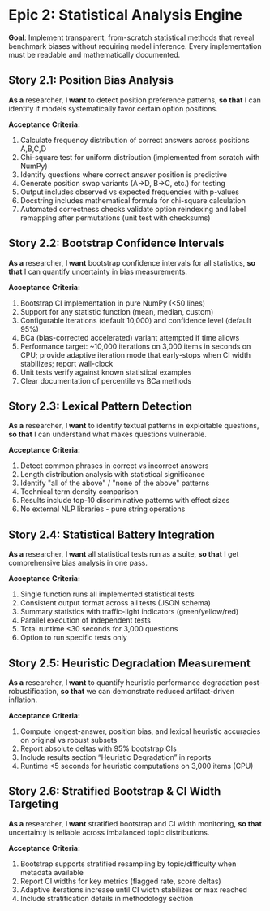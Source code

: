 # Epic 2: Statistical Analysis Engine

**Goal**: Implement transparent, from-scratch statistical methods that reveal benchmark biases without requiring model inference. Every implementation must be readable and mathematically documented.

## Story 2.1: Position Bias Analysis

**As a** researcher,
**I want** to detect position preference patterns,
**so that** I can identify if models systematically favor certain option positions.

**Acceptance Criteria:**
1. Calculate frequency distribution of correct answers across positions A,B,C,D
2. Chi-square test for uniform distribution (implemented from scratch with NumPy)
3. Identify questions where correct answer position is predictive
4. Generate position swap variants (A→D, B→C, etc.) for testing
5. Output includes observed vs expected frequencies with p-values
6. Docstring includes mathematical formula for chi-square calculation
7. Automated correctness checks validate option reindexing and label remapping after permutations (unit test with checksums)

## Story 2.2: Bootstrap Confidence Intervals

**As a** researcher,
**I want** bootstrap confidence intervals for all statistics,
**so that** I can quantify uncertainty in bias measurements.

**Acceptance Criteria:**
1. Bootstrap CI implementation in pure NumPy (<50 lines)
2. Support for any statistic function (mean, median, custom)
3. Configurable iterations (default 10,000) and confidence level (default 95%)
4. BCa (bias-corrected accelerated) variant attempted if time allows
5. Performance target: ~10,000 iterations on 3,000 items in seconds on CPU; provide adaptive iteration mode that early-stops when CI width stabilizes; report wall-clock
6. Unit tests verify against known statistical examples
7. Clear documentation of percentile vs BCa methods

## Story 2.3: Lexical Pattern Detection

**As a** researcher,
**I want** to identify textual patterns in exploitable questions,
**so that** I can understand what makes questions vulnerable.

**Acceptance Criteria:**
1. Detect common phrases in correct vs incorrect answers
2. Length distribution analysis with statistical significance
3. Identify "all of the above" / "none of the above" patterns
4. Technical term density comparison
5. Results include top-10 discriminative patterns with effect sizes
6. No external NLP libraries - pure string operations

## Story 2.4: Statistical Battery Integration

**As a** researcher,
**I want** all statistical tests run as a suite,
**so that** I get comprehensive bias analysis in one pass.

**Acceptance Criteria:**
1. Single function runs all implemented statistical tests
2. Consistent output format across all tests (JSON schema)
3. Summary statistics with traffic-light indicators (green/yellow/red)
4. Parallel execution of independent tests
5. Total runtime <30 seconds for 3,000 questions
6. Option to run specific tests only

## Story 2.5: Heuristic Degradation Measurement

**As a** researcher,
**I want** to quantify heuristic performance degradation post-robustification,
**so that** we can demonstrate reduced artifact-driven inflation.

**Acceptance Criteria:**
1. Compute longest-answer, position bias, and lexical heuristic accuracies on original vs robust subsets
2. Report absolute deltas with 95% bootstrap CIs
3. Include results section “Heuristic Degradation” in reports
4. Runtime <5 seconds for heuristic computations on 3,000 items (CPU)

## Story 2.6: Stratified Bootstrap & CI Width Targeting

**As a** researcher,
**I want** stratified bootstrap and CI width monitoring,
**so that** uncertainty is reliable across imbalanced topic distributions.

**Acceptance Criteria:**
1. Bootstrap supports stratified resampling by topic/difficulty when metadata available
2. Report CI widths for key metrics (flagged rate, score deltas)
3. Adaptive iterations increase until CI width stabilizes or max reached
4. Include stratification details in methodology section
